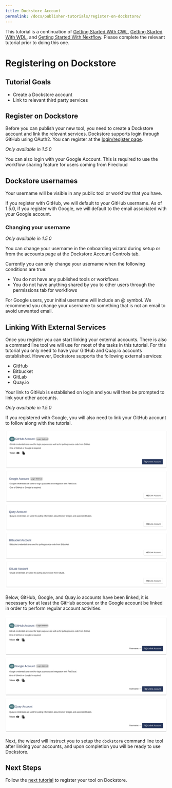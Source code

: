 ```yaml
---
title: Dockstore Account
permalink: /docs/publisher-tutorials/register-on-dockstore/
---
```

<div class="alert alert-info">
This tutorial is a continuation of <a href="/docs/prereqs/getting-started-with-cwl/">Getting Started With CWL</a>, <a href="/docs/prereqs/getting-started-with-wdl/">Getting Started With WDL</a>, and <a href="/docs/prereqs/getting-started-with-nextflow/">Getting Started With Nextflow</a>. Please complete the relevant tutorial prior to doing this one.
</div>

# Registering on Dockstore
## Tutorial Goals
* Create a Dockstore account
* Link to relevant third party services

## Register on Dockstore
Before you can publish your new tool, you need to create a Dockstore account and link the relevant services. Dockstore supports login through GitHub using OAuth2. You can register at the [login/register page](https://www.dockstore.org/login).

*Only available in 1.5.0*

You can also login with your Google Account. This is required to use the workflow sharing feature for users coming from Firecloud

## Dockstore usernames

Your username will be visible in any public tool or workflow that you have. 

If you register with GitHub, we will default to your GitHub username. As of 1.5.0, if you register with Google, we will default to the email associated with your Google account.

### Changing your username
*Only available in 1.5.0*

You can change your username in the onboarding wizard during setup or from the accounts page at the Dockstore Account Controls tab.

Currently you can only change your username when the following conditions are true:
* You do not have any published tools or workflows
* You do not have anything shared by you to other users through the permissions tab for workflows

For Google users, your initial username will include an @ symbol. We recommend you change your username to something that is not an email to avoid unwanted email.

## Linking With External Services

Once you register you can start linking your external accounts. There is also a command line tool we will use for most of the tasks in this tutorial. For this tutorial you only need to have your GitHub and Quay.io accounts established. However, Dockstore supports the following external services:
* GitHub
* Bitbucket
* GitLab
* Quay.io

Your link to GitHub is established on login and you will then be prompted to link your other accounts.

*Only available in 1.5.0*

If you registered with Google, you will also need to link your GitHub account to follow along with the tutorial.

![Link accounts](/assets/images/docs/linking1.png)

<!-- Currently UI2 does not perform and automatic refresh all tools -->
<!-- Linking a supported image repository service (e.g. Quay.io) will automatically trigger a synchronization order to retrieve information about the account's tools

![Refresh tools](/assets/images/docs/linking2.png) -->

Below, GitHub, Google, and Quay.io accounts have been linked, it is necessary for at least the GitHub account or the Google account be linked in order to perform regular account activities.

![Link accounts completed](/assets/images/docs/linking3.png)

Next, the wizard will instruct you to setup the `dockstore` command line tool after linking your accounts, and upon completion you will be ready to use Dockstore.

## Next Steps

Follow the [next tutorial](/docs/publisher-tutorials/getting-started-with-dockstore/) to register your tool on Dockstore.
